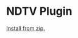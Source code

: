 # NDTV Plugin

[Install from zip.](https://github.com/aviraldg/plugin.video.ndtv/archive/master.zip)
